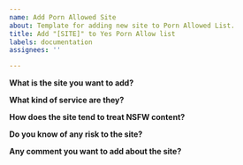 ```yaml
---
name: Add Porn Allowed Site
about: Template for adding new site to Porn Allowed List.
title: Add "[SITE]" to Yes Porn Allow list
labels: documentation
assignees: ''

---
```


**What is the site you want to add?**


**What kind of service are they?**


**How does the site tend to treat NSFW content?**


**Do you know of any risk to the site?**


**Any comment you want to add about the site?**

